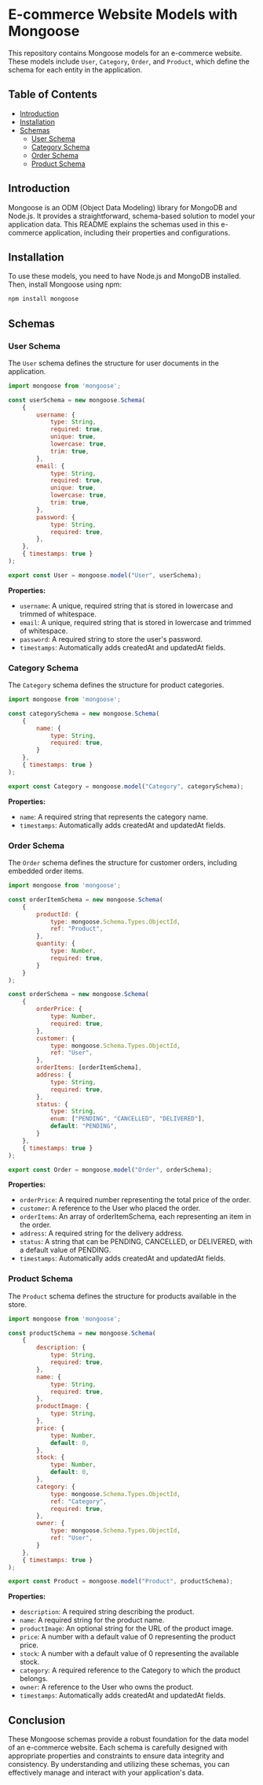 # E-commerce Website Models with Mongoose

This repository contains Mongoose models for an e-commerce website. These models include `User`, `Category`, `Order`, and `Product`, which define the schema for each entity in the application.

## Table of Contents
- [Introduction](#introduction)
- [Installation](#installation)
- [Schemas](#schemas)
  - [User Schema](#user-schema)
  - [Category Schema](#category-schema)
  - [Order Schema](#order-schema)
  - [Product Schema](#product-schema)

## Introduction

Mongoose is an ODM (Object Data Modeling) library for MongoDB and Node.js. It provides a straightforward, schema-based solution to model your application data. This README explains the schemas used in this e-commerce application, including their properties and configurations.

## Installation

To use these models, you need to have Node.js and MongoDB installed. Then, install Mongoose using npm:

```bash
npm install mongoose
```

## Schemas
### User Schema
The `User` schema defines the structure for user documents in the application.

```javascript
import mongoose from 'mongoose';

const userSchema = new mongoose.Schema(
    {
        username: {
            type: String,
            required: true,
            unique: true,
            lowercase: true,
            trim: true,
        },
        email: {
            type: String,
            required: true,
            unique: true,
            lowercase: true,
            trim: true,
        },
        password: {
            type: String,
            required: true,
        },
    },
    { timestamps: true }
);

export const User = mongoose.model("User", userSchema);
```

**Properties:**
- `username`: A unique, required string that is stored in lowercase and trimmed of whitespace.
- `email`: A unique, required string that is stored in lowercase and trimmed of whitespace.
- `password`: A required string to store the user's password.
- `timestamps`: Automatically adds createdAt and updatedAt fields.

### Category Schema
The `Category` schema defines the structure for product categories.

```javascript
import mongoose from 'mongoose';

const categorySchema = new mongoose.Schema(
    {
        name: {
            type: String,
            required: true,
        }
    },
    { timestamps: true }
);

export const Category = mongoose.model("Category", categorySchema);
```

**Properties:**
- `name`: A required string that represents the category name.
- `timestamps`: Automatically adds createdAt and updatedAt fields.

### Order Schema
The `Order` schema defines the structure for customer orders, including embedded order items.

```javascript
import mongoose from 'mongoose';

const orderItemSchema = new mongoose.Schema(
    {
        productId: {
            type: mongoose.Schema.Types.ObjectId,
            ref: "Product",
        },
        quantity: {
            type: Number,
            required: true,
        }
    }
);

const orderSchema = new mongoose.Schema(
    {
        orderPrice: {
            type: Number,
            required: true,
        },
        customer: {
            type: mongoose.Schema.Types.ObjectId,
            ref: "User",
        },
        orderItems: [orderItemSchema],
        address: {
            type: String,
            required: true,
        },
        status: {
            type: String,
            enum: ["PENDING", "CANCELLED", "DELIVERED"],
            default: "PENDING",
        }
    },
    { timestamps: true }
);

export const Order = mongoose.model("Order", orderSchema);
```

**Properties:**
- `orderPrice`: A required number representing the total price of the order.
- `customer`: A reference to the User who placed the order.
- `orderItems`: An array of orderItemSchema, each representing an item in the order.
- `address`: A required string for the delivery address.
- `status`: A string that can be PENDING, CANCELLED, or DELIVERED, with a default value of PENDING.
- `timestamps`: Automatically adds createdAt and updatedAt fields.

### Product Schema
The `Product` schema defines the structure for products available in the store.

```javascript
import mongoose from 'mongoose';

const productSchema = new mongoose.Schema(
    {
        description: {
            type: String,
            required: true,
        },
        name: {
            type: String,
            required: true,
        },
        productImage: {
            type: String,
        },
        price: {
            type: Number,
            default: 0,
        },
        stock: {
            type: Number,
            default: 0,
        },
        category: {
            type: mongoose.Schema.Types.ObjectId,
            ref: "Category",
            required: true,
        },
        owner: {
            type: mongoose.Schema.Types.ObjectId,
            ref: "User",
        }
    },
    { timestamps: true }
);

export const Product = mongoose.model("Product", productSchema);
```

**Properties:**
- `description`: A required string describing the product.
- `name`: A required string for the product name.
- `productImage`: An optional string for the URL of the product image.
- `price`: A number with a default value of 0 representing the product price.
- `stock`: A number with a default value of 0 representing the available stock.
- `category`: A required reference to the Category to which the product belongs.
- `owner`: A reference to the User who owns the product.
- `timestamps`: Automatically adds createdAt and updatedAt fields.


## Conclusion
These Mongoose schemas provide a robust foundation for the data model of an e-commerce website. Each schema is carefully designed with appropriate properties and constraints to ensure data integrity and consistency. By understanding and utilizing these schemas, you can effectively manage and interact with your application's data.

